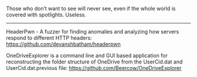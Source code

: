 Those who don’t want to see will never see, even if the whole world is covered with spotlights. Useless.

----

HeaderPwn - A fuzzer for finding anomalies and analyzing how servers respond to different HTTP headers: https://github.com/devanshbatham/headerpwn

OneDriveExplorer is a command line and GUI based application for reconstructing the folder structure of OneDrive from the UserCid.dat and UserCid.dat.previous file: https://github.com/Beercow/OneDriveExplorer

